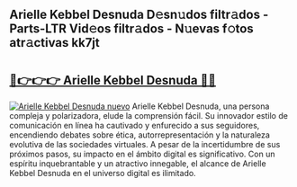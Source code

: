 ## Arielle Kebbel Desnuda D𝚎sn𝚞dos filtr𝚊dos - Parts-LTR Vid𝚎os filtr𝚊dos - N𝚞evas f𝚘tos atr𝚊ctivas kk7jt

# <h2><a href="http://mb3463e.tromn.icu/?c=Arielle+Kebbel+Desnuda">🔗👉👉👉 Arielle Kebbel Desnuda 🔗🔗</a></h2>

[![Arielle Kebbel Desnuda nuevo](https://i.imgur.com/pEAQMta.gif)](http://mb3463e.tromn.icu/?c=Arielle+Kebbel+Desnuda)
Arielle Kebbel Desnuda, una persona compleja y polarizadora, elude la comprensión fácil. Su innovador estilo de comunicación en línea ha cautivado y enfurecido a sus seguidores, encendiendo debates sobre ética, autorrepresentación y la naturaleza evolutiva de las sociedades virtuales. A pesar de la incertidumbre de sus próximos pasos, su impacto en el ámbito digital es significativo. Con un espíritu inquebrantable y un atractivo innegable, el alcance de Arielle Kebbel Desnuda en el universo digital es ilimitado.
